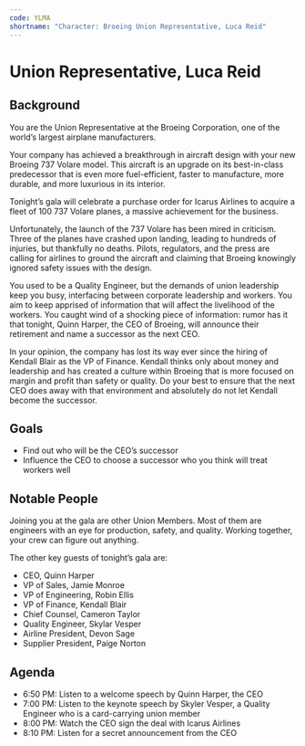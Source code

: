 ```yaml
---
code: YLMA
shortname: "Character: Broeing Union Representative, Luca Reid"
---
```


# Union Representative, Luca Reid

## Background

You are the Union Representative at the Broeing Corporation, one of the world’s largest airplane manufacturers.

Your company has achieved a breakthrough in aircraft design with your new Broeing 737 Volare model. This aircraft is an upgrade on its best-in-class predecessor that is even more fuel-efficient, faster to manufacture, more durable, and more luxurious in its interior.

Tonight’s gala will celebrate a purchase order for Icarus Airlines to acquire a fleet of 100 737 Volare planes, a massive achievement for the business.

Unfortunately, the launch of the 737 Volare has been mired in criticism. Three of the planes have crashed upon landing, leading to hundreds of injuries, but thankfully no deaths. Pilots, regulators, and the press are calling for airlines to ground the aircraft and claiming that Broeing knowingly ignored safety issues with the design.

You used to be a Quality Engineer, but the demands of union leadership keep you busy, interfacing between corporate leadership and workers. You aim to keep apprised of information that will affect the livelihood of the workers. You caught wind of a shocking piece of information: rumor has it that tonight, Quinn Harper, the CEO of Broeing, will announce their retirement and name a successor as the next CEO.

In your opinion, the company has lost its way ever since the hiring of Kendall Blair as the VP of Finance. Kendall thinks only about money and leadership and has created a culture within Broeing that is more focused on margin and profit than safety or quality. Do your best to ensure that the next CEO does away with that environment and absolutely do not let Kendall become the successor.

## Goals

- Find out who will be the CEO’s successor
- Influence the CEO to choose a successor who you think will treat workers well

## Notable People

Joining you at the gala are other Union Members. Most of them are engineers with an eye for production, safety, and quality. Working together, your crew can figure out anything.

The other key guests of tonight’s gala are:

- CEO, Quinn Harper
- VP of Sales, Jamie Monroe
- VP of Engineering, Robin Ellis
- VP of Finance, Kendall Blair
- Chief Counsel, Cameron Taylor
- Quality Engineer, Skylar Vesper
- Airline President, Devon Sage
- Supplier President, Paige Norton

## Agenda

- 6:50 PM: Listen to a welcome speech by Quinn Harper, the CEO
- 7:00 PM: Listen to the keynote speech by Skyler Vesper, a Quality Engineer who is a card-carrying union member
- 8:00 PM: Watch the CEO sign the deal with Icarus Airlines
- 8:10 PM: Listen for a secret announcement from the CEO
